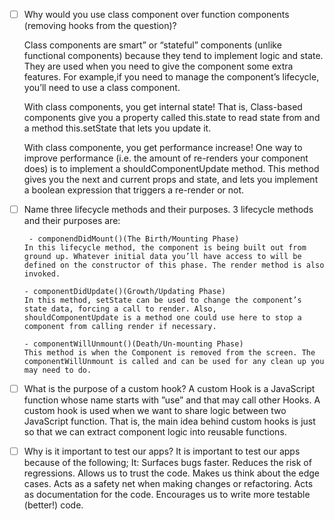 - [ ] Why would you use class component over function components (removing hooks from the question)?

  Class components are smart” or “stateful” components (unlike functional components) because they tend to implement logic and state. They are used when you need to give the component some extra features. For example,if you need to manage the component’s lifecycle, you’ll need to use a class component.

  With class components, you get internal state!
  That is, Class-based components give you a property called this.state to read state from and a method this.setState that lets you update it.

  With class componente, you get performance increase!
  One way to improve performance (i.e. the amount of re-renders your component does) is to implement a shouldComponentUpdate method. This method gives you the next and current props and state, and lets you implement a boolean expression that triggers a re-render or not.

- [ ] Name three lifecycle methods and their purposes.
      3 lifecycle methods and their purposes are:
        
       - componendDidMount()(The Birth/Mounting Phase)
      In this lifecycle method, the component is being built out from ground up. Whatever initial data you’ll have access to will be defined on the constructor of this phase. The render method is also invoked.

      - componentDidUpdate()(Growth/Updating Phase)
      In this method, setState can be used to change the component’s state data, forcing a call to render. Also, shouldComponentUpdate is a method one could use here to stop a component from calling render if necessary.

      - componentWillUnmount()(Death/Un-mounting Phase)
      This method is when the Component is removed from the screen. The componentWillUnmount is called and can be used for any clean up you may need to do.

- [ ] What is the purpose of a custom hook?
      A custom Hook is a JavaScript function whose name starts with ”use” and that may call other Hooks. A custom hook is used when we want to share logic between two JavaScript function. That is, the main idea behind custom hooks is just so that we can extract component logic into reusable functions.

- [ ] Why is it important to test our apps?
      It is important to test our apps because of the following;
      It:
      Surfaces bugs faster.
      Reduces the risk of regressions.
      Allows us to trust the code.
      Makes us think about the edge cases.
      Acts as a safety net when making changes or refactoring.
      Acts as documentation for the code.
      Encourages us to write more testable (better!) code.
